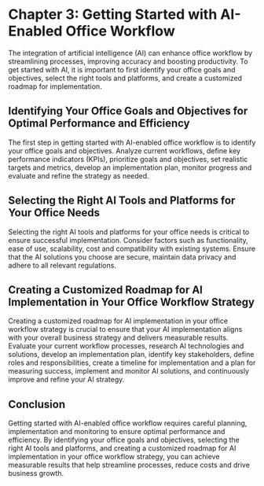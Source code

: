Chapter 3: Getting Started with AI-Enabled Office Workflow
==========================================================

The integration of artificial intelligence (AI) can enhance office workflow by streamlining processes, improving accuracy and boosting productivity. To get started with AI, it is important to first identify your office goals and objectives, select the right tools and platforms, and create a customized roadmap for implementation.

Identifying Your Office Goals and Objectives for Optimal Performance and Efficiency
-----------------------------------------------------------------------------------

The first step in getting started with AI-enabled office workflow is to identify your office goals and objectives. Analyze current workflows, define key performance indicators (KPIs), prioritize goals and objectives, set realistic targets and metrics, develop an implementation plan, monitor progress and evaluate and refine the strategy as needed.

Selecting the Right AI Tools and Platforms for Your Office Needs
----------------------------------------------------------------

Selecting the right AI tools and platforms for your office needs is critical to ensure successful implementation. Consider factors such as functionality, ease of use, scalability, cost and compatibility with existing systems. Ensure that the AI solutions you choose are secure, maintain data privacy and adhere to all relevant regulations.

Creating a Customized Roadmap for AI Implementation in Your Office Workflow Strategy
------------------------------------------------------------------------------------

Creating a customized roadmap for AI implementation in your office workflow strategy is crucial to ensure that your AI implementation aligns with your overall business strategy and delivers measurable results. Evaluate your current workflow processes, research AI technologies and solutions, develop an implementation plan, identify key stakeholders, define roles and responsibilities, create a timeline for implementation and a plan for measuring success, implement and monitor AI solutions, and continuously improve and refine your AI strategy.

Conclusion
----------

Getting started with AI-enabled office workflow requires careful planning, implementation and monitoring to ensure optimal performance and efficiency. By identifying your office goals and objectives, selecting the right AI tools and platforms, and creating a customized roadmap for AI implementation in your office workflow strategy, you can achieve measurable results that help streamline processes, reduce costs and drive business growth.
